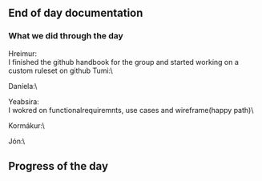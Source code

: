 ## End of day documentation

### What we did through the day 
Hreimur: \
I finished the github handbook for the group and started working on a custom ruleset on github
Tumi:\

Daníela:\

Yeabsira:\
I wokred on functionalrequiremnts, use cases and wireframe(happy path)\

Kormákur:\

Jón:\



## Progress of the day
